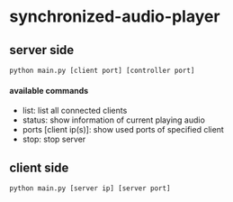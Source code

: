 # synchronized-audio-player
## server side
```
python main.py [client port] [controller port]
```
#### available commands
- list: list all connected clients
- status: show information of current playing audio
- ports [client ip(s)]: show used ports of specified client
- stop: stop server
## client side
```
python main.py [server ip] [server port]
```
